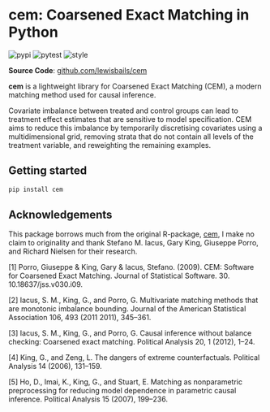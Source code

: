 # cem: Coarsened Exact Matching in Python

![pypi](https://img.shields.io/pypi/v/cem.svg)
![pytest](https://github.com/lewisbails/cem/actions/workflows/pytest.yml/badge.svg?event=push&branch=master)
![style](https://github.com/lewisbails/cem/actions/workflows/style.yml/badge.svg?event=push&branch=master)

**Source Code**: [github.com/lewisbails/cem](https://github.com/lewisbails/cem)

**cem** is a lightweight library for Coarsened Exact Matching (CEM), a modern matching method used for causal inference.

Covariate imbalance between treated and control groups can lead to treatment effect estimates that are sensitive to model specification. CEM aims to reduce this imbalance by temporarily discretising covariates using a multidimensional grid, removing strata that do not contain all levels of the treatment variable, and reweighting the remaining examples.

## Getting started

```bash
pip install cem
```

## Acknowledgements

This package borrows much from the original R-package, [cem](https://cran.r-project.org/web/packages/cem/index.html), I make no claim to originality and thank Stefano M. Iacus, Gary King, Giuseppe Porro, and Richard Nielsen for their research.

[1] Porro, Giuseppe & King, Gary & Iacus, Stefano. (2009). CEM: Software for Coarsened Exact Matching. Journal of Statistical Software. 30. 10.18637/jss.v030.i09.

[2] Iacus, S. M., King, G., and Porro, G. Multivariate matching methods that are monotonic imbalance bounding. Journal of the American Statistical Association 106, 493 (2011 2011), 345–361.

[3] Iacus, S. M., King, G., and Porro, G. Causal inference without balance checking: Coarsened exact matching. Political Analysis 20, 1 (2012), 1–24.

[4] King, G., and Zeng, L. The dangers of extreme counterfactuals. Political Analysis 14 (2006), 131–159.

[5] Ho, D., Imai, K., King, G., and Stuart, E. Matching as nonparametric preprocessing for reducing model dependence in parametric causal inference. Political Analysis 15 (2007), 199–236.
